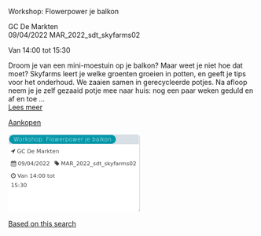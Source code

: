 Workshop: Flowerpower je balkon

GC De Markten  
09/04/2022 MAR\_2022\_sdt\_skyfarms02  

Van 14:00 tot 15:30

  

  

Droom je van een mini-moestuin op je balkon? Maar weet je niet hoe dat moet? Skyfarms leert je welke groenten groeien in potten, en geeft je tips voor het onderhoud. We zaaien samen in gerecycleerde potjes. Na afloop neem je je zelf gezaaid potje mee naar huis: nog een paar weken geduld en af en toe ...  
[Lees meer](https://tickets.vgc.be/activity/subscribe/MAR_2022_sdt_skyfarms02)

[Aankopen](https://tickets.vgc.be/ticketingActivity/subscribe/MAR_2022_sdt_skyfarms02)

![](75095.png)

[Based on this search](https://tickets.vgc.be/activity/index?&vrijeplaatsen=1&Age%5B%5D=3%2C5&entity=244)